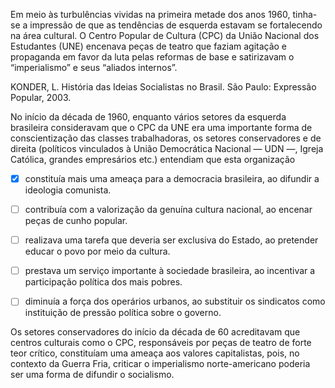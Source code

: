

Em meio às turbulências vividas na primeira metade dos anos 1960, tinha-se a impressão de que as tendências de esquerda estavam se fortalecendo na área cultural. O Centro Popular de Cultura (CPC) da União Nacional dos Estudantes (UNE) encenava peças de teatro que faziam agitação e propaganda em favor da luta pelas reformas de base e satirizavam o “imperialismo” e seus “aliados internos”.

KONDER, L. História das Ideias Socialistas no Brasil. São Paulo: Expressão Popular, 2003.

No início da década de 1960, enquanto vários setores da esquerda brasileira consideravam que o CPC da UNE era uma importante forma de conscientização das classes trabalhadoras, os setores conservadores e de direita (políticos vinculados à União Democrática Nacional — UDN —, Igreja Católica, grandes empresários etc.) entendiam que esta organização



- [x] constituía mais uma ameaça para a democracia brasileira, ao difundir a ideologia comunista.
- [ ] contribuía com a valorização da genuína cultura nacional, ao encenar peças de cunho popular.
- [ ] realizava uma tarefa que deveria ser exclusiva do Estado, ao pretender educar o povo por meio da cultura.
- [ ] prestava um serviço importante à sociedade brasileira, ao incentivar a participação política dos mais pobres.
- [ ] diminuía a força dos operários urbanos, ao substituir os sindicatos como instituição de pressão política sobre o governo.


Os setores conservadores do início da década de 60 acreditavam que centros culturais como o CPC, responsáveis por peças de teatro de forte teor crítico, constituíam uma ameaça aos valores capitalistas, pois, no contexto da Guerra Fria, criticar o imperialismo norte-americano poderia ser uma forma de difundir o socialismo.
